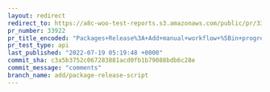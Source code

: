 ```yaml
---
layout: redirect
redirect_to: https://a8c-woo-test-reports.s3.amazonaws.com/public/pr/33922/api/index.html
pr_number: 33922
pr_title_encoded: "Packages+Release%3A+Add+manual+workflow+%5Bin+progress%5D"
pr_test_type: api
last_published: "2022-07-19 05:19:48 +0000"
commit_sha: c3a5b3752c067283881acd0fb1b79088bdb6c28e
commit_message: "comments"
branch_name: add/package-release-script
---
```

